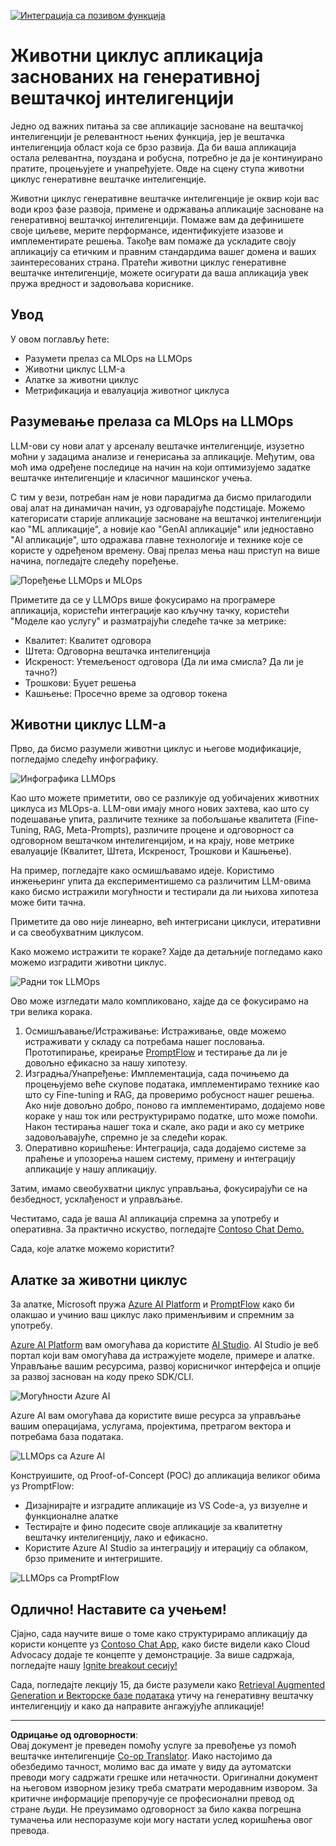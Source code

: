 <!--
CO_OP_TRANSLATOR_METADATA:
{
  "original_hash": "b9d32511b27373a1b21b5789d4fda057",
  "translation_date": "2025-10-18T01:22:25+00:00",
  "source_file": "14-the-generative-ai-application-lifecycle/README.md",
  "language_code": "sr"
}
-->
[![Интеграција са позивом функција](../../../translated_images/14-lesson-banner.066d74a31727ac121eeac06376a068a397d8e335281e63ce94130d11f516e46b.sr.png)](https://youtu.be/ewtQY_RJrzs?si=dyJ2bjiljH7UUHCh)

# Животни циклус апликација заснованих на генеративној вештачкој интелигенцији

Једно од важних питања за све апликације засноване на вештачкој интелигенцији је релевантност њених функција, јер је вештачка интелигенција област која се брзо развија. Да би ваша апликација остала релевантна, поуздана и робусна, потребно је да је континуирано пратите, процењујете и унапређујете. Овде на сцену ступа животни циклус генеративне вештачке интелигенције.

Животни циклус генеративне вештачке интелигенције је оквир који вас води кроз фазе развоја, примене и одржавања апликације засноване на генеративној вештачкој интелигенцији. Помаже вам да дефинишете своје циљеве, мерите перформансе, идентификујете изазове и имплементирате решења. Такође вам помаже да ускладите своју апликацију са етичким и правним стандардима вашег домена и ваших заинтересованих страна. Пратећи животни циклус генеративне вештачке интелигенције, можете осигурати да ваша апликација увек пружа вредност и задовољава кориснике.

## Увод

У овом поглављу ћете:

- Разумети прелаз са MLOps на LLMOps
- Животни циклус LLM-а
- Алатке за животни циклус
- Метрификација и евалуација животног циклуса

## Разумевање прелаза са MLOps на LLMOps

LLM-ови су нови алат у арсеналу вештачке интелигенције, изузетно моћни у задацима анализе и генерисања за апликације. Међутим, ова моћ има одређене последице на начин на који оптимизујемо задатке вештачке интелигенције и класичног машинског учења.

С тим у вези, потребан нам је нови парадигма да бисмо прилагодили овај алат на динамичан начин, уз одговарајуће подстицаје. Можемо категорисати старије апликације засноване на вештачкој интелигенцији као "ML апликације", а новије као "GenAI апликације" или једноставно "AI апликације", што одражава главне технологије и технике које се користе у одређеном времену. Овај прелаз мења наш приступ на више начина, погледајте следећу поређење.

![Поређење LLMOps и MLOps](../../../translated_images/01-llmops-shift.29bc933cb3bb0080a562e1655c0c719b71a72c3be6252d5c564b7f598987e602.sr.png)

Приметите да се у LLMOps више фокусирамо на програмере апликација, користећи интеграције као кључну тачку, користећи "Моделе као услугу" и разматрајући следеће тачке за метрике:

- Квалитет: Квалитет одговора
- Штета: Одговорна вештачка интелигенција
- Искреност: Утемељеност одговора (Да ли има смисла? Да ли је тачно?)
- Трошкови: Буџет решења
- Кашњење: Просечно време за одговор токена

## Животни циклус LLM-а

Прво, да бисмо разумели животни циклус и његове модификације, погледајмо следећу инфографику.

![Инфографика LLMOps](../../../translated_images/02-llmops.70a942ead05a7645db740f68727d90160cb438ab71f0fb20548bc7fe5cad83ff.sr.png)

Као што можете приметити, ово се разликује од уобичајених животних циклуса из MLOps-а. LLM-ови имају много нових захтева, као што су подешавање упита, различите технике за побољшање квалитета (Fine-Tuning, RAG, Meta-Prompts), различите процене и одговорност са одговорном вештачком интелигенцијом, и на крају, нове метрике евалуације (Квалитет, Штета, Искреност, Трошкови и Кашњење).

На пример, погледајте како осмишљавамо идеје. Користимо инжењеринг упита да експериментишемо са различитим LLM-овима како бисмо истражили могућности и тестирали да ли њихова хипотеза може бити тачна.

Приметите да ово није линеарно, већ интегрисани циклуси, итеративни и са свеобухватним циклусом.

Како можемо истражити те кораке? Хајде да детаљније погледамо како можемо изградити животни циклус.

![Радни ток LLMOps](../../../translated_images/03-llm-stage-flows.3a1e1c401235a6cfa886ed6ba04aa52a096a545e1bc44fa54d7d5983a7201892.sr.png)

Ово може изгледати мало компликовано, хајде да се фокусирамо на три велика корака.

1. Осмишљавање/Истраживање: Истраживање, овде можемо истраживати у складу са потребама нашег пословања. Прототипирање, креирање [PromptFlow](https://microsoft.github.io/promptflow/index.html?WT.mc_id=academic-105485-koreyst) и тестирање да ли је довољно ефикасно за нашу хипотезу.
1. Изградња/Унапређење: Имплементација, сада почињемо да процењујемо веће скупове података, имплементирамо технике као што су Fine-tuning и RAG, да проверимо робусност нашег решења. Ако није довољно добро, поново га имплементирамо, додајемо нове кораке у наш ток или реструктурирамо податке, што може помоћи. Након тестирања нашег тока и скале, ако ради и ако су метрике задовољавајуће, спремно је за следећи корак.
1. Оперативно коришћење: Интеграција, сада додајемо системе за праћење и упозорења нашем систему, примену и интеграцију апликације у нашу апликацију.

Затим, имамо свеобухватни циклус управљања, фокусирајући се на безбедност, усклађеност и управљање.

Честитамо, сада је ваша AI апликација спремна за употребу и оперативна. За практично искуство, погледајте [Contoso Chat Demo.](https://nitya.github.io/contoso-chat/?WT.mc_id=academic-105485-koreys)

Сада, које алатке можемо користити?

## Алатке за животни циклус

За алатке, Microsoft пружа [Azure AI Platform](https://azure.microsoft.com/solutions/ai/?WT.mc_id=academic-105485-koreys) и [PromptFlow](https://microsoft.github.io/promptflow/index.html?WT.mc_id=academic-105485-koreyst) како би олакшао и учинио ваш циклус лако применљивим и спремним за употребу.

[Azure AI Platform](https://azure.microsoft.com/solutions/ai/?WT.mc_id=academic-105485-koreys) вам омогућава да користите [AI Studio](https://ai.azure.com/?WT.mc_id=academic-105485-koreys). AI Studio је веб портал који вам омогућава да истражујете моделе, примере и алатке. Управљање вашим ресурсима, развој корисничког интерфејса и опције за развој заснован на коду преко SDK/CLI.

![Могућности Azure AI](../../../translated_images/04-azure-ai-platform.80203baf03a12fa8b166e194928f057074843d1955177baf0f5b53d50d7b6153.sr.png)

Azure AI вам омогућава да користите више ресурса за управљање вашим операцијама, услугама, пројектима, претрагом вектора и потребама база података.

![LLMOps са Azure AI](../../../translated_images/05-llm-azure-ai-prompt.a5ce85cdbb494bdf95420668e3464aae70d8b22275a744254e941dd5e73ae0d2.sr.png)

Конструишите, од Proof-of-Concept (POC) до апликација великог обима уз PromptFlow:

- Дизајнирајте и изградите апликације из VS Code-а, уз визуелне и функционалне алатке
- Тестирајте и фино подесите своје апликације за квалитетну вештачку интелигенцију, лако и ефикасно.
- Користите Azure AI Studio за интеграцију и итерацију са облаком, брзо примените и интегришите.

![LLMOps са PromptFlow](../../../translated_images/06-llm-promptflow.a183eba07a3a7fdf4aa74db92a318b8cbbf4a608671f6b166216358d3203d8d4.sr.png)

## Одлично! Наставите са учењем!

Сјајно, сада научите више о томе како структурирамо апликацију да користи концепте уз [Contoso Chat App](https://nitya.github.io/contoso-chat/?WT.mc_id=academic-105485-koreyst), како бисте видели како Cloud Advocacy додаје те концепте у демонстрације. За више садржаја, погледајте нашу [Ignite breakout сесију!
](https://www.youtube.com/watch?v=DdOylyrTOWg)

Сада, погледајте лекцију 15, да бисте разумели како [Retrieval Augmented Generation и Векторске базе података](../15-rag-and-vector-databases/README.md?WT.mc_id=academic-105485-koreyst) утичу на генеративну вештачку интелигенцију и како да направите ангажујуће апликације!

---

**Одрицање од одговорности**:  
Овај документ је преведен помоћу услуге за превођење уз помоћ вештачке интелигенције [Co-op Translator](https://github.com/Azure/co-op-translator). Иако настојимо да обезбедимо тачност, молимо вас да имате у виду да аутоматски преводи могу садржати грешке или нетачности. Оригинални документ на његовом изворном језику треба сматрати меродавним извором. За критичне информације препоручује се професионални превод од стране људи. Не преузимамо одговорност за било каква погрешна тумачења или неспоразуме који могу настати услед коришћења овог превода.